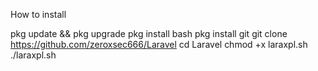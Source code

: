 How to install

pkg update && pkg upgrade
pkg install bash
pkg install git
git clone https://github.com/zeroxsec666/Laravel
cd Laravel
chmod +x laraxpl.sh
./laraxpl.sh
